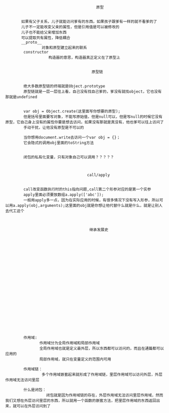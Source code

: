 
                                            原型

           
           如果有父子关系，儿子就能访问爹有的东西，如果孩子跟爹有一样的就不看爹的了
           儿子不一定能改变父亲的属性，但是引用值是可以被修改的
           儿子也不能给父亲增加东西
           可以提取共有属性，降低耦合
           __proto__  
                    对象和原型建立起来的联系
            constructor  
                       构造器的意思，构造器真正定义在了原型上


                                          原型链

                                
            绝大多数原型链的终端就是Object.prototype
            原型链就是一层一层往上看，自己没有找自己爹的，爹没有就找object，它也没有那就是undefined


            var obj = Object.create(这里面写你想要的原型);
            但是括号里面要写对象，不能写原始值，但是null可以，但是写null的时候它没有原型，它自己身上没有的属性你要是想去访问，如果没有那就是真没有，他也爹可以往上访问了
            手动干扰，让他没有原型是不可以的

            当你想用document.write去访问一个var obj = {}；
            它会隐式的调用obj里面的toString方法


            闭包的私有化变量，只有对象自己可以调用？？？？？


                                        
                                        call/apply


            call改变函数执行时的this指向问题,call第二个形参对应的是第一个实参
            apply里面必须要放数组a.apply(['abc']);
            一般用apply多一点，因为在实际应用的时候，有很多情况下没有写入形参，所以可以用a.apply(obj,arguments);这里面的obj就是你想让他代替什么就是什么，就是让别人去代工这个


                                         
                                         继承发展史

            





















            作用域:
                   作用域分为全局作用域和局部作用域
                   全局作用域也就是定义最外层，所以东西都可以访问的，而且在通篇都可以应用的
                   局部作用域，就只在变量定义的范围内可用

            作用域链：
                    多个作用域嵌套起来就形成了作用域链，里层作用域可以访问外层，外层作用域无法访问里层

            什么是闭包：
                      闭包就是因为作用域链的存在，外层作用域无法访问里层作用域，然而我们又想在外层访问里层的东西，所以就用一个函数的嵌套方法，把里层作用域的东西返回出来，就可以在外层访问到了